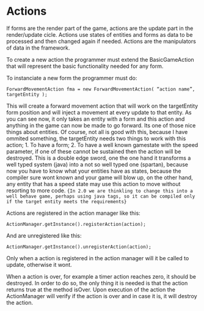 # Actions #

If forms are the render part of the game, actions are the update part in the render/update cicle. Actions use states of entities and forms as data to be processed and then changed again if needed. Actions are the manipulators of data in the framework.

To create a new action the programmer must extend the BasicGameAction that will represent the basic functionality needed for any form.

To instanciate a new form the programmer must do:
```
ForwardMovementAction fma = new ForwardMovementAction( “action name”, targetEntity );
```
This will create a forward movement action that will work on the targetEntity form position and will inject a movement at every update to that entity. As you can see now, it only takes an entity with a form and this action and anything in the game can now be made to go forward. Its one of those nice things about entities.
Of course, not all is good with this, because I have ommited something, the targetEntity needs two things to work with this action; 1. To have a form; 2. To have a well known gamestate with the speed parameter, if one of these cannot be sustained then the action will be destroyed.
This is a double edge sword, one the one hand it transforms a well typed system (java) into a not so well typed one (spartan), because now you have to know what your entities have as states, because the compiler sure wont known and your game will blow up, on the other hand, any entity that has a speed state may use this action to move without resorting to more code.
`{In 2.0 we are thinkling to change this into a well behave game, perhaps using java tags, so it can be compiled only if the target entity meets the requirements}`

Actions are registered in the action manager like this:
```
ActionManager.getInstance().registerAction(action);
```
And are unregistered like this:
```
ActionManager.getInstance().unregisterAction(action);
```
Only when a action is registered in the action manager will it be called to update, otherwise it wont.

When a action is over, for example a timer action reaches zero, it should be destroyed. In order to do so, the only thing it is needed is that the action returns true at the method isOver.
Upon execution of the action the ActionManager will verify if the action is over and in case it is, it will destroy the action.